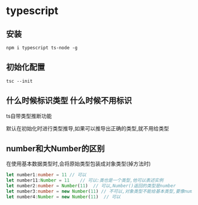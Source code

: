 # typescript 

## 安装

`npm i typescript ts-node -g`

## 初始化配置

`tsc --init`

## 什么时候标识类型  什么时候不用标识


ts自带类型推断功能

默认在初始化时进行类型推导,如果可以推导出正确的类型,就不用给类型

## number和大Number的区别

在使用基本数据类型时,会将原始类型包装成对象类型(掉方法时)

```ts
let number1:number = 11 // 可以
let number11:Number = 11    // 可以:类也是一个类型,他可以表述实例
let number2:number = Number(11)  // 可以,Number()返回的类型是number
let number3:number = new Number(11) // 不可以,对象类型不能给基本类型,要像number4一样
let number4:Number = new Number(11)  // 可以
```